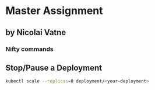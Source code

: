 # Master Assignment

by Nicolai Vatne
---


### Nifty commands

Stop/Pause a Deployment
---
```bash
kubectl scale --replicas=0 deployment/<your-deployment>
```
